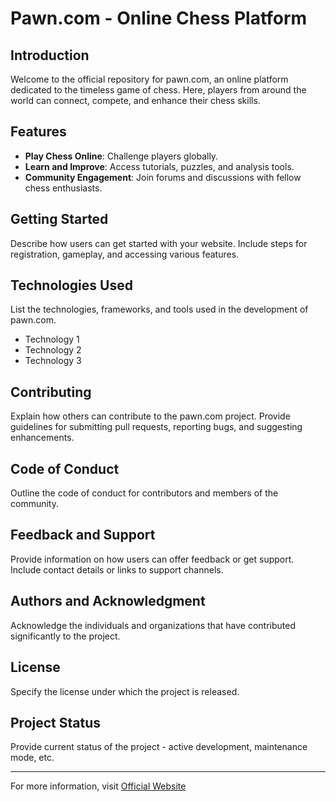 # Pawn.com - Online Chess Platform

## Introduction

Welcome to the official repository for pawn.com, an online platform dedicated to the timeless game of chess. Here, players from around the world can connect, compete, and enhance their chess skills.

## Features

- **Play Chess Online**: Challenge players globally.
- **Learn and Improve**: Access tutorials, puzzles, and analysis tools.
- **Community Engagement**: Join forums and discussions with fellow chess enthusiasts.

## Getting Started

Describe how users can get started with your website. Include steps for registration, gameplay, and accessing various features.

## Technologies Used

List the technologies, frameworks, and tools used in the development of pawn.com.

- Technology 1
- Technology 2
- Technology 3

## Contributing

Explain how others can contribute to the pawn.com project. Provide guidelines for submitting pull requests, reporting bugs, and suggesting enhancements.

## Code of Conduct

Outline the code of conduct for contributors and members of the community.

## Feedback and Support

Provide information on how users can offer feedback or get support. Include contact details or links to support channels.

## Authors and Acknowledgment

Acknowledge the individuals and organizations that have contributed significantly to the project.

## License

Specify the license under which the project is released.

## Project Status

Provide current status of the project - active development, maintenance mode, etc.

---

For more information, visit [Official Website](/)
